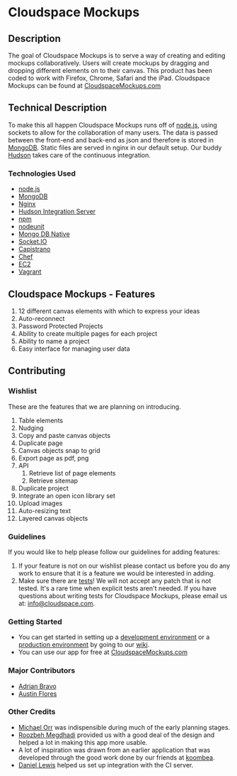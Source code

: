 # Cloudspace Mockups

## Description

The goal of Cloudspace Mockups is to serve a way of creating and editing mockups collaboratively. Users will create mockups by dragging and dropping different elements on to their canvas.  This product has been coded to work with Firefox, Chrome, Safari and the iPad. Cloudspace Mockups can be found at [CloudspaceMockups.com](http://cloudspacemockups.com)

## Technical Description

To make this all happen Cloudspace Mockups runs off of [node.js](http://nodejs.org/), using sockets to allow for the collaboration of many users.  The data is passed between the front-end and back-end as json and therefore is stored in [MongoDB](http://www.mongodb.org/). Static files are served in nginx in our default setup. Our buddy [Hudson](http://hudson-ci.org/) takes care of the continuous integration.

### Technologies Used

* [node.js](http://nodejs.org)
* [MongoDB](http://www.mongodb.org/)
* [Nginx](http://wiki.nginx.org/)
* [Hudson Integration Server](http://hudson-ci.org/)
* [npm](http://npmjs.org/)
* [nodeunit](https://github.com/caolan/nodeunit)
* [Mongo DB Native](https://github.com/christkv/node-mongodb-native)
* [Socket.IO](http://socket.io/)
* [Capistrano](https://github.com/capistrano/capistrano/wiki)
* [Chef](http://opscode.com/)
* [EC2](http://aws.amazon.com/ec2/)
* [Vagrant](http://vagrantup.com/)


## Cloudspace Mockups - Features

1. 12 different canvas elements with which to express your ideas
2. Auto-reconnect
3. Password Protected Projects
4. Ability to create multiple pages for each project
5. Ability to name a project
6. Easy interface for managing user data
  
## Contributing

### Wishlist

These are the features that we are planning on introducing.

1. Table elements
2. Nudging
3. Copy and paste canvas objects
4. Duplicate page
5. Canvas objects snap to grid
6. Export page as pdf, png
7. API
	1. Retrieve list of page elements
	2. Retrieve sitemap
8. Duplicate project
9. Integrate an open icon library set
10. Upload images
11. Auto-resizing text
12. Layered canvas objects

### Guidelines

If you would like to help please follow our guidelines for adding features:

1. If your feature is not on our wishlist please contact us before you do any work to ensure that it is a feature we would be interested in adding.
2. Make sure there are [tests](https://github.com/cloudspace/mockups/wiki/Testing)! We will not accept any patch that is not tested.
   It's a rare time when explicit tests aren't needed. If you have questions
   about writing tests for Cloudspace Mockups, please email us at: info@cloudspace.com.

### Getting Started

* You can get started in setting up a [development environment](https://github.com/cloudspace/mockups/wiki/Development-Setup "Development") or a [production environment](https://github.com/cloudspace/mockups/wiki/EC2-Setup "Production") by going to our [wiki](https://github.com/cloudspace/mockups/wiki "wiki").
* You can use our app for free at [CloudspaceMockups.com](http://cloudspacemockups.com "Make Some Mockups!")

### Major Contributors

* [Adrian Bravo](https://github.com/adrianbravo)
* [Austin Flores](https://github.com/unflores)

### Other Credits

* [Michael Orr](https://github.com/imightbeinatree) was indispensible during much of the early planning stages.
* [Roozbeh Megdhadi](http://www.roozbehmeghdadi.com/) provided us with a good deal of the design and helped a lot in making this app more usable.
* A lot of inspiration was drawn from an earlier application that was developed through the good work done by our friends at [koombea](http://koombea.com/).
* [Daniel Lewis](https://github.com/daniel-cloudspace) helped us set up integration with the CI server.

